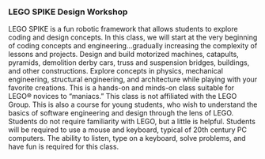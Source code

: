 <h3>LEGO SPIKE Design Workshop</h3><p>LEGO SPIKE is a fun robotic framework that allows students to explore coding and design concepts. In this class, we will start at the very beginning of coding concepts and engineering…gradually increasing the complexity of lessons and projects. Design and build motorized machines, catapults, pyramids, demolition derby cars, truss and suspension bridges, buildings, and other constructions. Explore concepts in physics, mechanical engineering, structural engineering, and architecture while playing with your favorite creations. This is a hands-on and minds-on class suitable for LEGO® novices to “maniacs.” This class is not affiliated with the LEGO Group. This is also a course for young students, who wish to understand the basics of software engineering and design through the lens of LEGO. Students do not require familiarity with LEGO, but a little is helpful. Students will be required to use a mouse and keyboard, typical of 20th century PC computers. The ability to listen, type on a keyboard, solve problems, and have fun is required for this class.</p>
